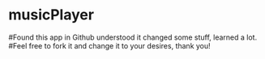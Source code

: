 # musicPlayer 

#Found this app in Github understood it changed some stuff, learned a lot. 
#Feel free to fork it and change it to your desires, thank you!

